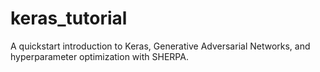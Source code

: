 # keras_tutorial
A quickstart introduction to Keras, Generative Adversarial Networks, and hyperparameter optimization with SHERPA.
